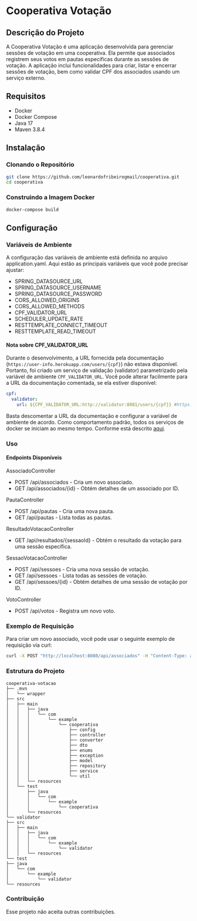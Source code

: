 # Cooperativa Votação

## Descrição do Projeto

A Cooperativa Votação é uma aplicação desenvolvida para gerenciar sessões de votação em uma cooperativa. Ela permite que associados registrem seus votos em pautas específicas durante as sessões de votação. A aplicação inclui funcionalidades para criar, listar e encerrar sessões de votação, bem como validar CPF dos associados usando um serviço externo.

## Requisitos

- Docker
- Docker Compose
- Java 17
- Maven 3.8.4

## Instalação

### Clonando o Repositório

```bash
git clone https://github.com/leonardofribeirogmail/cooperativa.git
cd cooperativa
```
### Construindo a Imagem Docker
```bash
docker-compose build
```
## Configuração

### Variáveis de Ambiente

A configuração das variáveis de ambiente está definida no arquivo application.yaml. Aqui estão as principais variáveis que você pode precisar ajustar:
- SPRING_DATASOURCE_URL
- SPRING_DATASOURCE_USERNAME
- SPRING_DATASOURCE_PASSWORD
- CORS_ALLOWED_ORIGINS
- CORS_ALLOWED_METHODS
- CPF_VALIDATOR_URL
- SCHEDULER_UPDATE_RATE
- RESTTEMPLATE_CONNECT_TIMEOUT
- RESTTEMPLATE_READ_TIMEOUT

#### Nota sobre CPF_VALIDATOR_URL
Durante o desenvolvimento, a URL fornecida pela documentação (`https://user-info.herokuapp.com/users/{cpf}`) não estava disponível. Portanto, foi criado um serviço de validação (validator) parametrizado pela variável de ambiente `CPF_VALIDATOR_URL`. Você pode alterar facilmente para a URL da documentação comentada, se ela estiver disponível:

```yaml
cpf:
  validator:
    url: ${CPF_VALIDATOR_URL:http://validator:8081/users/{cpf}} #https://user-info.herokuapp.com/users/{cpf}
```
Basta descomentar a URL da documentação e configurar a variável de ambiente de acordo. Como comportamento padrão, todos os serviços de docker se iniciam ao mesmo tempo. Conforme está descrito [aqui](#construindo-a-imagem-docker).
### Uso
#### Endpoints Disponíveis

AssociadoController
- POST /api/associados - Cria um novo associado.
- GET /api/associados/{id} - Obtém detalhes de um associado por ID.

PautaController
- POST /api/pautas - Cria uma nova pauta.
- GET /api/pautas - Lista todas as pautas.

ResultadoVotacaoController
- GET /api/resultados/{sessaoId} - Obtém o resultado da votação para uma sessão específica.

SessaoVotacaoController

- POST /api/sessoes - Cria uma nova sessão de votação.
- GET /api/sessoes - Lista todas as sessões de votação.
- GET /api/sessoes/{id} - Obtém detalhes de uma sessão de votação por ID.

VotoController
- POST /api/votos - Registra um novo voto.

### Exemplo de Requisição
Para criar um novo associado, você pode usar o seguinte exemplo de requisição via curl:
```bash
curl -X POST "http://localhost:8080/api/associados" -H "Content-Type: application/json" -d '{"cpf": "12345678901"}'
```
### Estrutura do Projeto
```plaintext
cooperativa-votacao
├── .mvn
│   └── wrapper
├── src
│   ├── main
│   │   ├── java
│   │   │   └── com
│   │   │       └── example
│   │   │           └── cooperativa
│   │   │               ├── config
│   │   │               ├── controller
│   │   │               ├── converter
│   │   │               ├── dto
│   │   │               ├── enums
│   │   │               ├── exception
│   │   │               ├── model
│   │   │               ├── repository
│   │   │               ├── service
│   │   │               └── util
│   │   └── resources
│   └── test
│       ├── java
│       │   └── com
│       │       └── example
│       │           └── cooperativa
│       └── resources
└── validator
├── src
│   ├── main
│   │   ├── java
│   │   │   └── com
│   │   │       └── example
│   │   │           └── validator
│   │   └── resources
└── test
├── java
│   └── com
│       └── example
│           └── validator
└── resources
```
### Contribuição
Esse projeto não aceita outras contribuições.